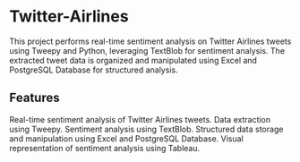 # Twitter-Airlines

This project performs real-time sentiment analysis on Twitter Airlines tweets using Tweepy and Python, leveraging TextBlob for sentiment analysis. The extracted tweet data is organized and manipulated using Excel and PostgreSQL Database for structured analysis.

## Features

Real-time sentiment analysis of Twitter Airlines tweets.
Data extraction using Tweepy.
Sentiment analysis using TextBlob.
Structured data storage and manipulation using Excel and PostgreSQL Database.
Visual representation of sentiment analysis using Tableau.
